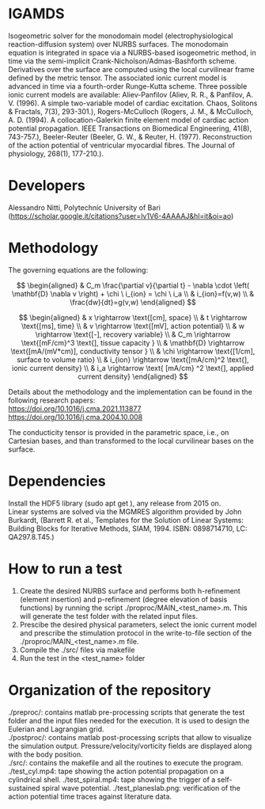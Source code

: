 # IGAMDS
Isogeometric solver for the monodomain model (electrophysiological reaction-diffusion system) over NURBS surfaces. The monodomain equation is integrated in space via a NURBS-based isogeometric method, in time via the semi-implicit Crank-Nicholson/Admas-Bashforth scheme. Derivatives over the surface are computed using the local curvilinear frame defined by the metric tensor. The associated ionic current model is advanced in time via a fourth-order Runge-Kutta scheme. Three possible ionic current models are available: Aliev-Panfilov (Aliev, R. R., & Panfilov, A. V. (1996). A simple two-variable model of cardiac excitation. Chaos, Solitons & Fractals, 7(3), 293-301.), Rogers-McCulloch (Rogers, J. M., & McCulloch, A. D. (1994). A collocation-Galerkin finite element model of cardiac action potential propagation. IEEE Transactions on Biomedical Engineering, 41(8), 743-757.), Beeler-Reuter (Beeler, G. W., & Reuter, H. (1977). Reconstruction of the action potential of ventricular myocardial fibres. The Journal of physiology, 268(1), 177-210.).

# Developers
Alessandro Nitti, Polytechnic University of Bari (https://scholar.google.it/citations?user=lv1V6-4AAAAJ&hl=it&oi=ao)  

# Methodology
The governing equations are the following: 

$$ 
\begin{aligned}
& C_m \frac{\partial v}{\partial t} - \nabla \cdot \left( \mathbf{D} \nabla v \right) + \chi \ i_{ion} = \chi \ i_a \\
& i_{ion}=f(v,w) \\
& \frac{dw}{dt}=g(v,w) 
\end{aligned}
$$  

$$
\begin{aligned}
& x \rightarrow \text{[cm], space}  \\
& t \rightarrow \text{[ms], time} \\
& v \rightarrow \text{[mV], action potential} \\
& w \rightarrow \text{[-], recovery variable} \\
& C_m  \rightarrow \text{[mF/cm}^3 \text{], tissue capacity } \\
& \mathbf{D}  \rightarrow \text{[mA/(mV*cm)], conductivity tensor } \\
& \chi  \rightarrow \text{[1/cm], surface to volume ratio} \\
& i_{ion}  \rightarrow \text{[mA/cm}^2 \text{], ionic current density} \\
& i_a \rightarrow \text{ [mA/cm} ^2 \text{], applied current density}
\end{aligned}
$$ 

Details about the methodology and the implementation can be found in the following research papers:  
https://doi.org/10.1016/j.cma.2021.113877  
https://doi.org/10.1016/j.cma.2004.10.008  

The conducticity tensor is provided in the parametric space, i.e., on Cartesian bases, and than transformed to the local curvilinear bases on the surface.

# Dependencies 
Install the HDF5 library (sudo apt get ), any release from 2015 on.  
Linear systems are solved via the MGMRES algorithm provided by John Burkardt, (Barrett R. et al., Templates for the Solution of Linear Systems: Building Blocks for Iterative Methods, SIAM, 1994. ISBN: 0898714710, LC: QA297.8.T45.)
   
# How to run a test
1. Create the desired NURBS surface and performs both h-refinement (element insertion) and p-refinement (degree elevation of basis functions) by running the script ./proproc/MAIN_<test_name>.m. This will generate the test folder with the related input files.  
2. Prescibe the desired physical parameters, select the ionic current model and prescribe the stimulation protocol in the write-to-file section of the ./proproc/MAIN_<test_name>.m file.
5. Compile the ./src/ files via makefile    
6. Run the test in the <test_name> folder  

# Organization of the repository
./preproc/: contains matlab pre-processing scripts that generate the test folder and the input files needed for the execution. It is used to design the Eulerian and Lagrangian grid.    
./postproc/: contains matlab post-processing scripts that allow to visualize the simulation output. Pressure/velocity/vorticity fields are displayed along with the body position.   
./src/: contains the makefile and all the routines to execute the program.  
./test_cyl.mp4: tape showing the action potential propagation on a cylindrical shell.
./test_spiral.mp4: tape showing the trigger of a self-sustained spiral wave potential.
./test_planeslab.png: verification of the action potential time traces against literature data.
